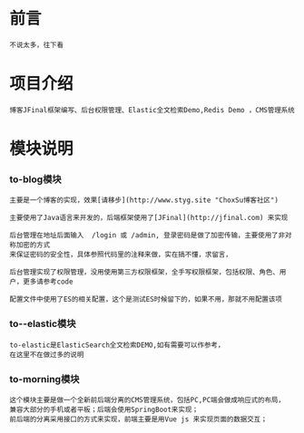# 前言
    不说太多，往下看
# 项目介绍
    博客JFinal框架编写、后台权限管理、Elastic全文检索Demo,Redis Demo ，CMS管理系统
# 模块说明
### to-blog模块
    主要是一个博客的实现，效果[请移步](http://www.styg.site "ChoxSu博客社区")
    
    主要使用了Java语言来开发的，后端框架使用了[JFinal](http://jfinal.com) 来实现
    
    后台管理在地址后面输入  /login 或 /admin, 登录密码是做了加密传输，主要使用了非对称加密的方式
    来保证密码的安全性，具体参照代码里的注释来做，实在搞不懂，求留言，
    
    后台管理实现了权限管理，没用使用第三方权限框架，全手写权限框架，包括权限、角色、用户，更多请参考code
    
    配置文件中使用了ES的相关配置，这个是测试ES时候留下的，如果不用，那就不用配置该项

### to--elastic模块
    to-elastic是ElasticSearch全文检索DEMO,如有需要可以作参考，
    在这里不在做过多的说明

### to-morning模块
    这个模块主要是做一个全新前后端分离的CMS管理系统，包括PC,PC端会做成响应式的布局，
    兼容大部分的手机或者平板；后端会使用SpringBoot来实现；
    前后端的分离采用接口的方式来实现，前端主要是用Vue js 来实现页面的数据交互；





